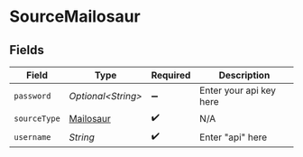 # SourceMailosaur


## Fields

| Field                                         | Type                                          | Required                                      | Description                                   |
| --------------------------------------------- | --------------------------------------------- | --------------------------------------------- | --------------------------------------------- |
| `password`                                    | *Optional\<String>*                           | :heavy_minus_sign:                            | Enter your api key here                       |
| `sourceType`                                  | [Mailosaur](../../models/shared/Mailosaur.md) | :heavy_check_mark:                            | N/A                                           |
| `username`                                    | *String*                                      | :heavy_check_mark:                            | Enter "api" here                              |